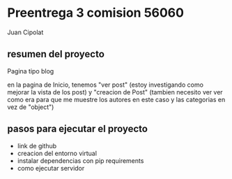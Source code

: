 # Preentrega 3 comision 56060

Juan Cipolat

## resumen del proyecto

Pagina tipo blog

en la pagina de Inicio, tenemos "ver post" (estoy investigando como mejorar la vista de los post) y "creacion de Post" (tambien necesito ver ver como era para que me muestre los autores en este caso y las categorias en vez de "object")

## pasos para ejecutar el proyecto

- link de github
- creacion del entorno virtual
- instalar dependencias con pip requirements
- como ejecutar servidor

